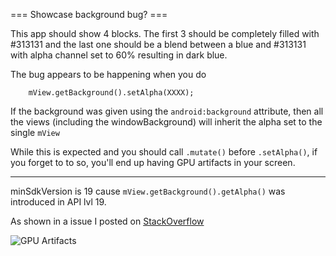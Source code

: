 === Showcase background bug? ===

This app should show 4 blocks. The first 3 should be completely filled with #313131 and the last one should be a blend between a blue and #313131 with alpha channel set to 60% resulting in  dark blue.

The bug appears to be happening when you do
```
    mView.getBackground().setAlpha(XXXX);
```

If the background was given using the `android:background` attribute, then all the views (including the windowBackground) will inherit the alpha set to the single `mView`

While this is expected and you should call `.mutate()` before `.setAlpha()`, if you forget to to so, you'll end up having GPU artifacts in your screen.

---

minSdkVersion is 19 cause `mView.getBackground().getAlpha()` was introduced in API lvl 19.


As shown in a issue I posted on [StackOverflow](http://stackoverflow.com/questions/32440684/gpu-artifacts-on-android-simple-listview)

![GPU Artifacts](http://i.stack.imgur.com/CDgGo.gif)

